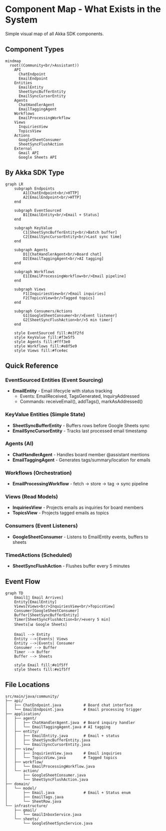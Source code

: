 # Component Map - What Exists in the System

Simple visual map of all Akka SDK components.

## Component Types

```mermaid
mindmap
  root((Community<br/>Assistant))
    API
      ChatEndpoint
      EmailEndpoint
    Entities
      EmailEntity
      SheetSyncBufferEntity
      EmailSyncCursorEntity
    Agents
      ChatHandlerAgent
      EmailTaggingAgent
    Workflows
      EmailProcessingWorkflow
    Views
      InquiriesView
      TopicsView
    Actions
      GoogleSheetConsumer
      SheetSyncFlushAction
    External
      Gmail API
      Google Sheets API
```

## By Akka SDK Type

```mermaid
graph LR
    subgraph Endpoints
        A1[ChatEndpoint<br/>HTTP]
        A2[EmailEndpoint<br/>HTTP]
    end

    subgraph EventSourced
        B1[EmailEntity<br/>Email + Status]
    end

    subgraph KeyValue
        C1[SheetSyncBufferEntity<br/>Batch buffer]
        C2[EmailSyncCursorEntity<br/>Last sync time]
    end

    subgraph Agents
        D1[ChatHandlerAgent<br/>Board chat]
        D2[EmailTaggingAgent<br/>AI tagging]
    end

    subgraph Workflows
        E1[EmailProcessingWorkflow<br/>Email pipeline]
    end

    subgraph Views
        F1[InquiriesView<br/>Email inquiries]
        F2[TopicsView<br/>Tagged topics]
    end

    subgraph Consumers/Actions
        G1[GoogleSheetConsumer<br/>Event listener]
        G2[SheetSyncFlushAction<br/>5 min timer]
    end

    style EventSourced fill:#e3f2fd
    style KeyValue fill:#f3e5f5
    style Agents fill:#fff3e0
    style Workflows fill:#e8f5e9
    style Views fill:#fce4ec
```

## Quick Reference

### EventSourced Entities (Event Sourcing)
- **EmailEntity** - Email lifecycle with status tracking
  - Events: EmailReceived, TagsGenerated, InquiryAddressed
  - Commands: receiveEmail(), addTags(), markAsAddressed()

### KeyValue Entities (Simple State)
- **SheetSyncBufferEntity** - Buffers rows before Google Sheets sync
- **EmailSyncCursorEntity** - Tracks last processed email timestamp

### Agents (AI)
- **ChatHandlerAgent** - Handles board member @assistant mentions
- **EmailTaggingAgent** - Generates tags/summary/location for emails

### Workflows (Orchestration)
- **EmailProcessingWorkflow** - fetch → store → tag → sync pipeline

### Views (Read Models)
- **InquiriesView** - Projects emails as inquiries for board members
- **TopicsView** - Projects tagged emails as topics

### Consumers (Event Listeners)
- **GoogleSheetConsumer** - Listens to EmailEntity events, buffers to sheets

### TimedActions (Scheduled)
- **SheetSyncFlushAction** - Flushes buffer every 5 minutes

## Event Flow

```mermaid
graph TD
    Email[📧 Email Arrives]
    Entity[EmailEntity]
    Views[Views<br/>InquiriesView<br/>TopicsView]
    Consumer[GoogleSheetConsumer]
    Buffer[SheetSyncBufferEntity]
    Timer[SheetSyncFlushAction<br/>every 5 min]
    Sheets[📊 Google Sheets]

    Email --> Entity
    Entity -->|Events| Views
    Entity -->|Events| Consumer
    Consumer --> Buffer
    Timer --> Buffer
    Buffer --> Sheets

    style Email fill:#e1f5ff
    style Sheets fill:#e1f5ff
```

## File Locations

```
src/main/java/community/
├── api/
│   ├── ChatEndpoint.java          # Board chat interface
│   └── EmailEndpoint.java         # Email processing trigger
├── application/
│   ├── agent/
│   │   ├── ChatHandlerAgent.java  # Board inquiry handler
│   │   └── EmailTaggingAgent.java # AI tagging
│   ├── entity/
│   │   ├── EmailEntity.java       # Email + status
│   │   ├── SheetSyncBufferEntity.java
│   │   └── EmailSyncCursorEntity.java
│   ├── view/
│   │   ├── InquiriesView.java     # Email inquiries
│   │   └── TopicsView.java        # Tagged topics
│   ├── workflow/
│   │   └── EmailProcessingWorkflow.java
│   └── action/
│       ├── GoogleSheetConsumer.java
│       └── SheetSyncFlushAction.java
├── domain/
│   └── model/
│       ├── Email.java             # Email + Status enum
│       ├── EmailTags.java
│       └── SheetRow.java
└── infrastructure/
    ├── gmail/
    │   └── GmailInboxService.java
    └── sheets/
        └── GoogleSheetSyncService.java
```
